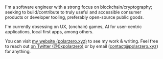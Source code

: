 I'm a software engineer with a strong focus on blockchain/cryptography; seeking to build/contribute to truly useful and accessible consumer products or developer tooling, preferably open-source public goods.

I'm currently obsessing on UX, (onchain) games, AI for user-centric applications, local first apps, among others.

You can visit [my website (polarzero.xyz)](https://polarzero.xyz) to see my work & writing. Feel free to reach out [on Twitter (@0xpolarzero)](https://x.com/0xpolarzero) or by email (contact@polarzero.xyz) for anything.
